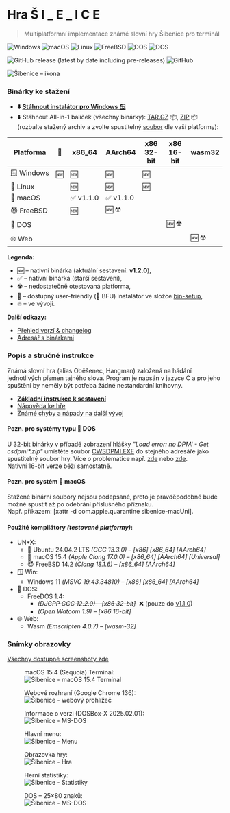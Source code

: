 # Hra Š I _ E _ I C E

> Multiplatformní implementace známé slovní hry Šibenice pro terminál

![Windows](https://img.shields.io/badge/OS-Windows-lightgrey?logo=pcgamingwiki&logoColor=white)
![macOS](https://img.shields.io/badge/OS-macOS-black?logo=apple&logoColor=white)
![Linux](https://img.shields.io/badge/OS-Linux-black?logo=linux&logoColor=white)
![FreeBSD](https://img.shields.io/badge/OS-FreeBSD-black?logo=freebsd&logoColor=white)
![DOS](https://img.shields.io/badge/OS-DOS-lightgrey?logo=d&logoColor=white)
![DOS](https://img.shields.io/badge/Web-Assembly-654FF0?logo=webassembly&logoColor=white)

![GitHub release (latest by date including pre-releases)](https://img.shields.io/github/v/release/ma-ta/hra-sibenice?include_prereleases)
![GitHub](https://img.shields.io/github/license/ma-ta/hra-sibenice)

![Šibenice – ikona](/res/github.png)


### Binárky ke stažení

- **⬇️&nbsp;[Stáhnout instalátor pro Windows&nbsp;🪟](//github.com/ma-ta/hra-sibenice/releases/download/v1.2.0/sibenice-setupwin.exe)**
- ⬇️&nbsp;Stáhnout All-in-1 balíček (všechny binárky): 
  [TAR.GZ](//github.com/ma-ta/hra-sibenice/releases/download/v1.2.0/sibenice-bin.tar.gz)&nbsp;📦, 
  [ZIP](//github.com/ma-ta/hra-sibenice/releases/download/v1.2.0/sibenice-bin.zip)&nbsp;📦<br>
  (rozbalte stažený archiv a zvolte spustitelný [soubor](https://github.com/ma-ta/hra-sibenice/blob/v1.2.0/bin/#readme) dle vaší platformy):

| Platforma       | 💽 | x86_64         | AArch64        | x86 32-bit     | x86 16-bit  | wasm32
|-----------------|----|-----------------|----------------|---------------|--------------|------------
| 🪟&nbsp;Windows | 🆕 | 🆕             | 🆕             | 🆕            |              |
| 🐧&nbsp;Linux   |    | 🆕             | 🆕             | 🆕            |              |
| 🍎&nbsp;macOS   |    | ✅&nbsp;v1.1.0 | ✅&nbsp;v1.1.0 |               |              |
| 😈&nbsp;FreeBSD |    | 🆕             | 🆕 ☢️          |               |               |
| 💾&nbsp;DOS     |    |                |                 |               | 🆕 ☢️        |
| 🌐&nbsp;Web     |    |                |                 |               |              | 🆕 ☢️

**Legenda:**
  - 🆕&nbsp;&ndash;&nbsp;nativní binárka (aktuální sestavení:&nbsp;**v1.2.0**),
  - ✅&nbsp;&ndash;&nbsp;nativní binárka (starší sestavení),
  - ☢️&nbsp;&ndash;&nbsp;nedostatečně otestovaná platforma,
  - 💽&nbsp;&ndash;&nbsp;dostupný user-friendly (🐤&nbsp;BFU) instalátor ve složce [bin-setup](https://github.com/ma-ta/hra-sibenice/tree/v1.2.0/bin-setup),
  - 🔥&nbsp;&ndash;&nbsp;ve vývoji.

**Další odkazy:**
- [Přehled verzí &amp; changelog](//github.com/ma-ta/hra-sibenice/releases)
- [Adresář s binárkami](https://github.com/ma-ta/hra-sibenice/tree/v1.2.0/bin)


### Popis a stručné instrukce
Známá slovní hra (alias Oběšenec, Hangman) založená na hádání jednotlivých písmen tajného slova.
Program je napsán v jazyce C a pro jeho spuštění by neměly být potřeba žádné nestandardní knihovny.

- **[Základní instrukce k sestavení](https://github.com/ma-ta/hra-sibenice/blob/v1.2.0/how_make.md)**
- [Nápověda ke hře](https://github.com/ma-ta/hra-sibenice/blob/v1.2.0/res/napoveda.md)
- [Známé chyby a nápady na další vývoj](https://github.com/ma-ta/hra-sibenice/blob/v1.2.0/res/poznamky.md)

#### Pozn. pro systémy typu 💾&nbsp;DOS
U 32-bit binárky v případě zobrazení hlášky *"Load error: no DPMI - Get csdpmi\*.zip"* umístěte soubor [CWSDPMI.EXE](/bin/CWSDPMI.EXE) do stejného adresáře jako spustitelný soubor hry. Více o problematice např. [zde](//en.wikipedia.org/wiki/CWSDPMI) nebo [zde](https://sandmann.dotster.com/cwsdpmi/).  
Nativní 16-bit verze běží samostatně.

#### Pozn. pro systém 🍎&nbsp;macOS
Stažené binární soubory nejsou podepsané, proto je pravděpodobně bude možné spustit až po odebrání příslušného příznaku.<br>
Např. příkazem: [xattr -d com.apple.quarantine sibenice-macUni].

#### Použité kompilátory *(testované platformy)*:
- UN*X:
  - 🐧&nbsp;Ubuntu 24.04.2 LTS *(GCC 13.3.0) &ndash; [x86] [x86_64] [AArch64]*
  - 🍎&nbsp;macOS 15.4 *(Apple Clang 17.0.0) &ndash; [x86_64] [AArch64] [Universal]*
  - 😈&nbsp;FreeBSD 14.2 *(Clang 18.1.6) &ndash; [x86_64] [AArch64]*
- 🪟&nbsp;Win:
  - Windows 11 *(MSVC 19.43.34810) &ndash; [x86] [x86_64] [AArch64]*
- 💾&nbsp;DOS:
  - FreeDOS 1.4:
    - *~~(DJGPP GCC 12.2.0) &ndash; [x86 32-bit]~~*&nbsp;&nbsp;❌&nbsp;(pouze do [v1.1.0](https://github.com/ma-ta/hra-sibenice/releases/tag/v1.1.0))
    - *(Open Watcom 1.9) &ndash; [x86 16-bit]*
- 🌐&nbsp;Web:
  - Wasm *(Emscripten 4.0.7) &ndash; [wasm-32]*

### Snímky obrazovky

[Všechny dostupné screenshoty zde](https://github.com/ma-ta/hra-sibenice/tree/v1.2.0/res/screenshots)

<figure>
  <figcaption>macOS 15.4 (Sequoia) Terminal:</figcaption>
  <img src="/res/screenshots/hra-macos.png" alt="Šibenice - macOS 15.4 Terminal">
</figure>

<figure>
  <figcaption>Webové rozhraní (Google Chrome 136):</figcaption>
  <img src="/res/screenshots/hra-web.png" alt="Šibenice - webový prohlížeč">
</figure>

<figure>
  <figcaption>Informace o verzi (DOSBox-X 2025.02.01):</figcaption>
  <img src="res/screenshots/prepinace-dos.png" alt="Šibenice - MS-DOS">
</figure>

<figure>
  <figcaption>Hlavní menu:</figcaption>
  <img src="/res/screenshots/menu.png" alt="Šibenice - Menu">
</figure>

<figure>
  <figcaption>Obrazovka hry:</figcaption>
  <img src="/res/screenshots/hra.png" alt="Šibenice - Hra">
</figure>

<figure>
  <figcaption>Herní statistiky:</figcaption>
  <img src="/res/screenshots/kronika.png" alt="Šibenice - Statistiky">
</figure>

<figure>
  <figcaption>DOS&nbsp;&ndash;&nbsp;25&times;80 znaků:</figcaption>
  <img src="/res/screenshots/hra-dos.png" alt="Šibenice - MS-DOS">
</figure>
